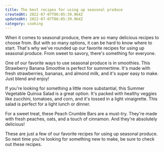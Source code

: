 ```yaml
---
title: The best recipes for using up seasonal produce
createdAt: 2022-07-07T06:05:39.964Z
updatedAt: 2022-07-07T06:05:39.964Z
category: cooking
---
```


When it comes to seasonal produce, there are so many delicious recipes to choose from. But with so many options, it can be hard to know where to start. That's why we've rounded up our favorite recipes for using up seasonal produce. From sweet to savory, there's something for everyone.

One of our favorite ways to use seasonal produce is in smoothies. This Strawberry Banana Smoothie is perfect for summertime. It's made with fresh strawberries, bananas, and almond milk, and it's super easy to make. Just blend and enjoy!

If you're looking for something a little more substantial, this Summer Vegetable Quinoa Salad is a great option. It's packed with healthy veggies like zucchini, tomatoes, and corn, and it's tossed in a light vinaigrette. This salad is perfect for a light lunch or dinner.

For a sweet treat, these Peach Crumble Bars are a must-try. They're made with fresh peaches, oats, and a touch of cinnamon. And they're absolutely delicious!

These are just a few of our favorite recipes for using up seasonal produce. So next time you're looking for something new to make, be sure to check out these recipes.
